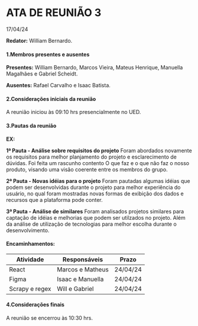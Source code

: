 # ATA DE REUNIÃO 3
17/04/24

**Redator:** William Bernardo.

#### 1.Membros presentes e ausentes

**Presentes:** William Bernardo, Marcos Vieira, Mateus Henrique, Manuella Magalhães e Gabriel Scheidt.

**Ausentes:** Rafael Carvalho e Isaac Batista.
#### 2.Considerações iniciais da reunião

A reunião iniciou às 09:10 hrs presencialmente no UED.

#### 3.Pautas da reunião

**EX:**

**1ª Pauta - Análise sobre requisitos do projeto**
Foram abordados novamente os requisitos para melhor planjamento do projeto e esclarecimento de dúvidas. Foi feita um rascunho contento O que faz e o que não faz o nosso produto, visando uma visão coerente entre os membros do grupo.

**2ª Pauta - Novas idéias para o projeto**
Foram pautadas algumas idéias que podem ser desenvolvidas durante o projeto para melhor experiência do usuário, no qual foram mostradas novas formas de exibição dos dados e recursos que a plataforma pode conter.

**3ª Pauta - Análise de similares**
Foram analisados projetos similares para captação de idéias e melhorias que podem ser utilzados no projeto. Além da análise de utilização de tecnologias para melhor escolha durante o desenvolvimento.

#### Encaminhamentos:

| Atividade                            | Responsáveis                                       | Prazo   |
|--------------------------------------|----------------------------------------------------|---------|
|React| Marcos e Matheus|24/04/24 |
|Figma| Isaac e Manuella|24/04/24 |
|Scrapy e regex|Will e Gabriel|24/04/24 |

#### 4.Considerações finais

A reunião se encerrou às 10:30 hrs.

